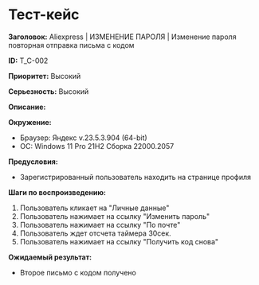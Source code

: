 # Тест-кейс

**Заголовок:**  Aliexpress | ИЗМЕНЕНИЕ ПАРОЛЯ | Изменение пароля повторная отправка письма с кодом

**ID:** T_C-002

 **Приоритет:** Высокий

 **Серьезность:** Высокий

**Описание:**

**Окружение:**  

* Браузер: Яндекс v.23.5.3.904 (64-bit)
* OC: Windows 11 Pro 21H2 Сборка 22000.2057

**Предусловия:**

* Зарегистрированный пользователь находить на странице профиля

**Шаги по воспроизведению:**

1. Пользователь кликает на "Личные данные"
2. Пользователь нажимает на ссылку "Изменить пароль"
3. Пользователь нажимает на ссылку "По почте"
4. Пользователь ждет отсчета таймера 30сек.
5. Пользователь нажимает на ссылку "Получить код снова"

**Ожидаемый результат:**

* Второе письмо с кодом получено
